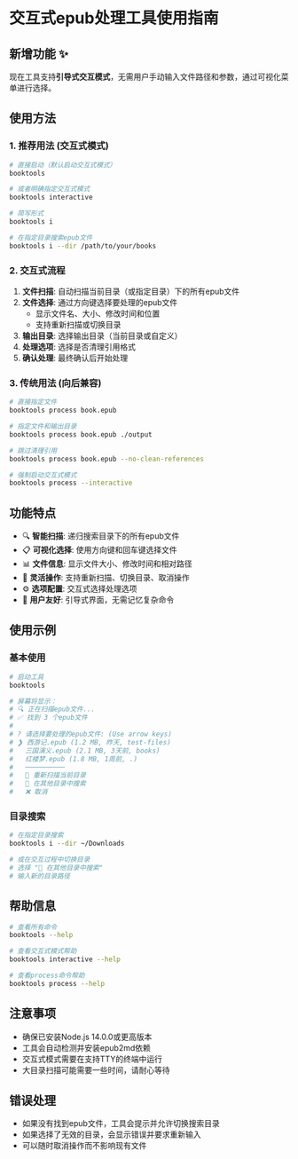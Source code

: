 # 交互式epub处理工具使用指南

## 新增功能 ✨

现在工具支持**引导式交互模式**，无需用户手动输入文件路径和参数，通过可视化菜单进行选择。

## 使用方法

### 1. 推荐用法 (交互式模式)

```bash
# 直接启动（默认启动交互式模式）
booktools

# 或者明确指定交互式模式
booktools interactive

# 简写形式
booktools i

# 在指定目录搜索epub文件
booktools i --dir /path/to/your/books
```

### 2. 交互式流程

1. **文件扫描**: 自动扫描当前目录（或指定目录）下的所有epub文件
2. **文件选择**: 通过方向键选择要处理的epub文件
   - 显示文件名、大小、修改时间和位置
   - 支持重新扫描或切换目录
3. **输出目录**: 选择输出目录（当前目录或自定义）
4. **处理选项**: 选择是否清理引用格式
5. **确认处理**: 最终确认后开始处理

### 3. 传统用法 (向后兼容)

```bash
# 直接指定文件
booktools process book.epub

# 指定文件和输出目录
booktools process book.epub ./output

# 跳过清理引用
booktools process book.epub --no-clean-references

# 强制启动交互式模式
booktools process --interactive
```

## 功能特点

- 🔍 **智能扫描**: 递归搜索目录下的所有epub文件
- 📋 **可视化选择**: 使用方向键和回车键选择文件
- 📊 **文件信息**: 显示文件大小、修改时间和相对路径
- 🔄 **灵活操作**: 支持重新扫描、切换目录、取消操作
- ⚙️  **选项配置**: 交互式选择处理选项
- 🎯 **用户友好**: 引导式界面，无需记忆复杂命令

## 使用示例

### 基本使用
```bash
# 启动工具
booktools

# 屏幕将显示：
# 🔍 正在扫描epub文件...
# ✅ 找到 3 个epub文件
# 
# ? 请选择要处理的epub文件: (Use arrow keys)
# ❯ 西游记.epub (1.2 MB, 昨天, test-files)
#   三国演义.epub (2.1 MB, 3天前, books)
#   红楼梦.epub (1.8 MB, 1周前, .)
#   ──────────
#   🔄 重新扫描当前目录
#   📁 在其他目录中搜索
#   ❌ 取消
```

### 目录搜索
```bash
# 在指定目录搜索
booktools i --dir ~/Downloads

# 或在交互过程中切换目录
# 选择 "📁 在其他目录中搜索"
# 输入新的目录路径
```

## 帮助信息

```bash
# 查看所有命令
booktools --help

# 查看交互式模式帮助
booktools interactive --help

# 查看process命令帮助
booktools process --help
```

## 注意事项

- 确保已安装Node.js 14.0.0或更高版本
- 工具会自动检测并安装epub2md依赖
- 交互式模式需要在支持TTY的终端中运行
- 大目录扫描可能需要一些时间，请耐心等待

## 错误处理

- 如果没有找到epub文件，工具会提示并允许切换搜索目录
- 如果选择了无效的目录，会显示错误并要求重新输入
- 可以随时取消操作而不影响现有文件
